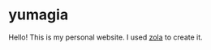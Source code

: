 # yumagia
Hello! This is my personal website. I used [zola](https://github.com/getzola/zola) to create it.
